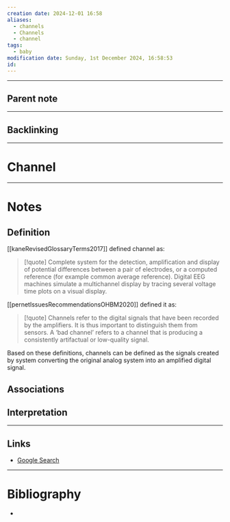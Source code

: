 ```yaml
---
creation date: 2024-12-01 16:58
aliases:
  - channels
  - Channels
  - channel
tags:
  - baby
modification date: Sunday, 1st December 2024, 16:58:53
id:
---
```

---

## Parent note
---
## Backlinking


---
# Channel


---
# Notes

## Definition
[[kaneRevisedGlossaryTerms2017]] defined channel as: 
>[!quote]
>Complete system for the detection, amplification and display of potential differences between a pair of electrodes, or a computed reference (for example common average reference). Digital EEG machines simulate a multichannel display by tracing several voltage time plots on a visual display.

[[pernetIssuesRecommendationsOHBM2020]] defined it as:
>[!quote]
>Channels refer to the digital signals that have been recorded by the amplifiers. It is thus important to distinguish them from sensors. A ‘bad channel’ refers to a channel that is producing a consistently artifactual or low-quality signal.

Based on these definitions, channels can be defined as the signals created by system converting the original analog system into an amplified digital signal.
## Associations

## Interpretation

---
## Links
- [Google Search](https://www.google.com/search?q=Channel)

---
# Bibliography
+ 